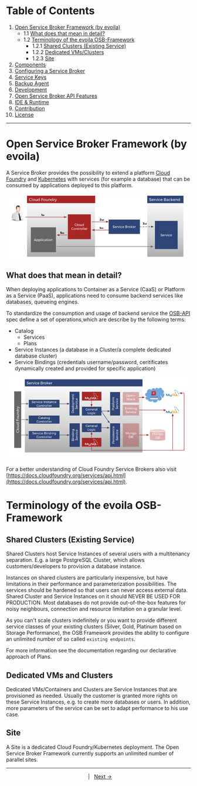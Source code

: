
# Table of Contents

1. [Open Service Broker Framework (by evoila)](#open-service-broker-framework-by-evoila)
     * 1.1 [What does that mean in detail?](#what-does-that-mean-in-detail)
     * 1.2 [Terminology of the evoila OSB-Framework](#terminology-of-the-evoila-osb-framework)
       * 1.2.1 [Shared Clusters (Existing Service)](#shared-clusters-existing-service)
       * 1.2.2 [Dedicated VMs/Clusters](#dedicated-vms-and-clusters)
       * 1.2.3 [Site](#site)
2. [Components](pages/components.md)
3. [Configuring a Service Broker](pages/configure-service-broker.md)
4. [Service Keys](pages/service-keys.md)
5. [Backup Agent](pages/backup-agent.md)
6. [Development](pages/development.md)
7. [Open Service Broker API Features](pages/osb-api-features.md)
8. [IDE & Runtime](pages/ide-runtime.md)
9. [Contribution](pages/contribution.md)
10. [License](pages/license.md)
---

# Open Service Broker Framework (by evoila)

A Service Broker provides the possibility to extend a platform [Cloud Foundry](https://www.cloudfoundry.org/) and [Kubernetes](https://www.https://kubernetes.io//) with services (for example a database) that can be consumed by applications deployed to this platform.

![](assets/service_broker_1.png)

## What does that mean in detail?
When deploying applications to Container as a Service (CaaS) or Platform as a Service (PaaS), applications need to consume backend services like databases, queueing engines.  
  
To standardize the consumption and usage of backend service the [OSB-API](https://github.com/openservicebrokerapi/servicebroker/) spec define a set of operations,which are describe by the following terms:
* Catalog
    * Services 
    * Plans
* Service Instances (a database in a Cluster/a complete dedicated database cluster)
* Service Bindings (credentials username/password, ceritificates dynamically created and provided for specific application)

![](assets/service_broker_2.png)

For a better understanding of Cloud Foundry Service Brokers also visit [https://docs.cloudfoundry.org/services/api.html](https://docs.cloudfoundry.org/services/api.html).

# Terminology of the evoila OSB-Framework

## Shared Clusters (Existing Service)
Shared Clusters host Service Instances of several users with a multitenancy separation. E.g. a large PostgreSQL Cluster, which allows customers/developers to provision a database instance. 

Instances on shared clusters are particularly inexpensive, but have limitations in their performance and parameterization possibilities. The services should be hardened so that users can never access external data. Shared Cluster and Service Instances on it should NEVER BE USED FOR PRODUCTION. Most databases do not provide out-of-the-box features for noisy neighbours, connection and resource limitation on a granular level.

As you can't scale clusters indefinitely or you want to provide different service classes of your existing clusters (Silver, Gold, Platinum based on Storage Performance), the OSB Framework provides the ability to configure an unlimited number of so called `existing endpoints`. 

For more information see the documentation regarding our declarative approach of Plans. 

## Dedicated VMs and Clusters
Dedicated VMs/Containers and Clusters are Service Instances that are provisioned as needed. Usually the customer is granted more rights on these Service Instances, e.g. to create more databases or users. In addition, more parameters of the service can be set to adapt performance to his use case.  

## Site
A Site is a dedicated Cloud Foundry/Kubernetes deployment. The Open Service Broker Framework currently supports an unlimited number of parallel sites.

---

<p align="center">
    <span> </span>
	    <span>&nbsp; | &nbsp;</span> 
    <span><a href="pages/components.md">Next -></a></span>
</p>
